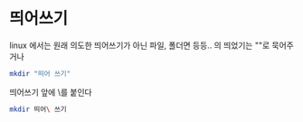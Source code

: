 # 띄어쓰기

linux 에서는 원래 의도한 띄어쓰기가 아닌 파일, 폴더면 등등.. 의 띄었기는 ""로 묵어주거나

```bash
mkdir "띄어 쓰기"
```

띄어쓰기 앞에 \를 붙인다

```bash
mkdir 띄어\ 쓰기
```